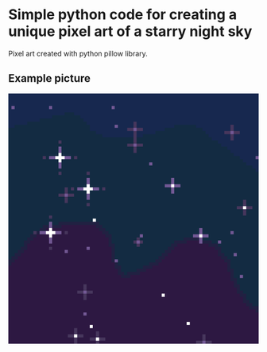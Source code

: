 # Simple python code for creating a unique pixel art of a starry night sky

Pixel art created with python pillow library.

## Example picture

![Example picture](profile2.png "starry sky")
